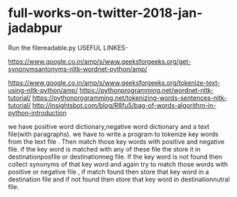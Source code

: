 # full-works-on-twitter-2018-jan-jadabpur



Run the filereadable.py
USEFUL LINKES-

https://www.google.co.in/amp/s/www.geeksforgeeks.org/get-synonymsantonyms-nltk-wordnet-python/amp/

https://www.google.co.in/amp/s/www.geeksforgeeks.org/tokenize-text-using-nltk-python/amp/ https://pythonprogramming.net/wordnet-nltk-tutorial/ https://pythonprogramming.net/tokenizing-words-sentences-nltk-tutorial/ http://insightsbot.com/blog/R8fu5/bag-of-words-algorithm-in-python-introduction

we have positive word dictionary,negative word dictionary and a text file(with paragraphs). we have to write a program to tokenize key words from the text file . Then match those key words with positive and negative file. if the key word is matched with any of these file the store it in destinationposfile or destinationneg file. If the key word is not found then collect synonyms of that key word and again try to match those words with positive or negative file , if match found then store that key word in a destination file and if not found then store that key word in destinationnutral file.
